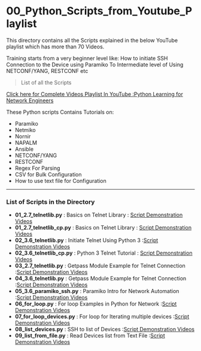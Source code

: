 ﻿# 00_Python_Scripts_from_Youtube_Playlist
 This directory contains all the Scripts explained in the below YouTube playlist which has more than 70 Videos.


Training starts from a very beginner level like:
How to initiate SSH Connection to the Device using Paramiko
To Intermediate level of Using NETCONF/YANG, RESTCONF etc
> List of all the Scripts

[Click here for Complete Videos Playlist In YouTube :Python Learning for Network Engineers](https://www.youtube.com/watch?v=sG_RiytUA38&list=PLOocymQm7YWakdZkBfCRIC06fv7xQE85N)


These Python scripts Contains Tutorials on:
  - Paramiko
  - Netmiko
  - Nornir
  - NAPALM
  - Ansible
  - NETCONF/YANG
  - RESTCONF
  - Regex For Parsing
  - CSV for Bulk Configuration
  - How to use text file for Configuration

***

### List of Scripts in the Directory
- **01_2.7_telnetlib.py** : Basics on Telnet Library : [Script Demonstration Videos](https://www.youtube.com/watch?v=Ofnb8emEgiM&list=PLOocymQm7YWakdZkBfCRIC06fv7xQE85N&index=6)
- **01_2.7_telnetlib_cp.py** : Basics on Telnet Library : [Script Demonstration Videos](https://www.youtube.com/watch?v=Ofnb8emEgiM&list=PLOocymQm7YWakdZkBfCRIC06fv7xQE85N&index=6)
- **02_3.6_telnetlib.py** : Initiate Telnet Using Python 3 :[Script Demonstration Videos](https://www.youtube.com/watch?v=IcFn04M9dPA&list=PLOocymQm7YWakdZkBfCRIC06fv7xQE85N&index=7)
- **02_3.6_telnetlib_cp.py** : Python 3 Telnet Tutorial : [Script Demonstration Videos](https://www.youtube.com/watch?v=IcFn04M9dPA&list=PLOocymQm7YWakdZkBfCRIC06fv7xQE85N&index=7)
- **03_2.7_telnetlib.py** : Getpass Module Example for Telnet Connection :[Script Demonstration Videos](https://www.youtube.com/watch?v=IcFn04M9dPA&list=PLOocymQm7YWakdZkBfCRIC06fv7xQE85N&index=7)
- **04_3.6_telnetlib.py** : Getpass Module Example for Telnet Connection :[Script Demonstration Videos](https://www.youtube.com/watch?v=IcFn04M9dPA&list=PLOocymQm7YWakdZkBfCRIC06fv7xQE85N&index=7)
- **05_3.6_paramiko_ssh.py** : Paramiko Intro for Network Automation :[Script Demonstration Videos](https://www.youtube.com/watch?v=ddbHjprpvsM&list=PLOocymQm7YWakdZkBfCRIC06fv7xQE85N&index=8)
- **06_for_loop.py** : For loop Examples in Python for Network  :[Script Demonstration Videos](https://www.youtube.com/watch?v=7PX0CGeKCZs&list=PLOocymQm7YWakdZkBfCRIC06fv7xQE85N&index=9)
- **07_for_loop_devices.py** : For loop for Iterating multiple devices :[Script Demonstration Videos](https://www.youtube.com/watch?v=K1Z6RYesSlI&list=PLOocymQm7YWakdZkBfCRIC06fv7xQE85N&index=10)
- **08_list_devices.py** : SSH to list of Devices :[Script Demonstration Videos](https://www.youtube.com/watch?v=B2QUjsa2Ukg&list=PLOocymQm7YWakdZkBfCRIC06fv7xQE85N&index=11)
- **09_list_from_file.py** : Read Devices list from Text File  :[Script Demonstration Videos](https://www.youtube.com/watch?v=2bCQwg7qSQM&list=PLOocymQm7YWakdZkBfCRIC06fv7xQE85N&index=12)

